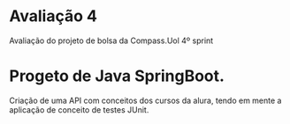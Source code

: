# Avaliação 4
Avaliação do projeto de bolsa da Compass.Uol 4º sprint

# Progeto de Java SpringBoot.

Criação de uma API com conceitos dos cursos da alura,
tendo em mente a aplicação de conceito de testes JUnit.
